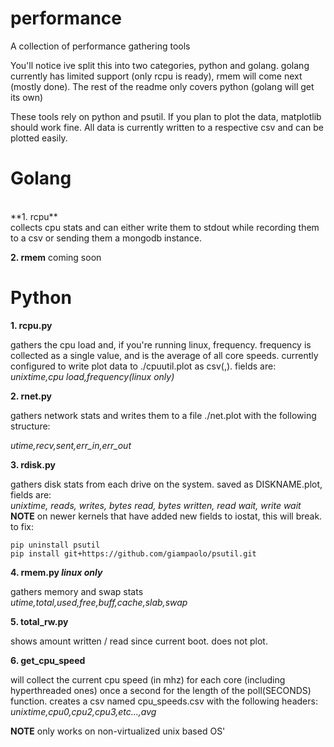 # performance
A collection of performance gathering tools

You'll notice ive split this into two categories, python and golang.
golang currently has limited support (only rcpu is ready), rmem will
come next (mostly done). The rest of the readme only covers python (golang will get its own)

These tools rely on python and psutil. If you plan to plot the data,
matplotlib should work fine. All data is currently written to a
respective csv and can be plotted easily.

# Golang
<br>
**1. rcpu**
<br>
collects cpu stats and can either write them to stdout while recording them to a csv or sending them a mongodb instance.

**2. rmem**
coming soon

# Python
**1. rcpu.py**

gathers the cpu load and, if you're running linux, frequency. frequency is collected as a single value, and is the average of all core speeds. currently configured to write plot data to ./cpuutil.plot as csv(,). fields are:<br/>
*unixtime,cpu load,frequency(linux only)*


**2. rnet.py**

gathers network stats and writes them to a file ./net.plot with the following structure:

*utime,recv,sent,err_in,err_out*


**3. rdisk.py**

gathers disk stats from each drive on the system. saved as DISKNAME.plot, fields are:<br/>
*unixtime, reads, writes, bytes read, bytes written, read wait, write wait*
**NOTE** on newer kernels that have added new fields to iostat, this will break. to fix:
```
pip uninstall psutil
pip install git+https://github.com/giampaolo/psutil.git
```

**4. rmem.py *linux only***<br/>

gathers memory and swap stats<br/>
*utime,total,used,free,buff,cache,slab,swap*<br/>

**5. total_rw.py**

shows amount written / read since current boot. does not plot.



**6. get_cpu_speed**

will collect the current cpu speed (in mhz) for each core (including hyperthreaded ones) once a second for the length of the poll(SECONDS) function. creates a csv named cpu_speeds.csv with the following headers:<br/>
*unixtime,cpu0,cpu2,cpu3,etc...,avg*

**NOTE** only works on non-virtualized unix based OS'
